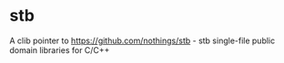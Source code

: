 # stb
A clib pointer to https://github.com/nothings/stb - stb single-file public domain libraries for C/C++
